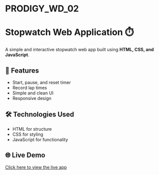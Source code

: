﻿# PRODIGY_WD_02
# Stopwatch Web Application ⏱️

A simple and interactive stopwatch web app built using **HTML, CSS, and JavaScript**.

## 🚀 Features
- Start, pause, and reset timer
- Record lap times
- Simple and clean UI
- Responsive design

## 🛠️ Technologies Used
- HTML for structure  
- CSS for styling  
- JavaScript for functionality

## 🌐 Live Demo
[Click here to view the live app](https://your-username.github.io/stopwatch-web-app/)

